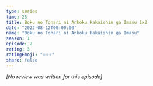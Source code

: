 ```yaml
---
type: series
time: 25
title: Boku no Tonari ni Ankoku Hakaishin ga Imasu 1x2
date: "2022-08-12T00:00:00"
name: "Boku no Tonari ni Ankoku Hakaishin ga Imasu"
season: 1
episode: 2
rating: 3
ratingEmoji: "⭐️⭐️⭐️"
share: false
---
```


*[No review was written for this episode]*